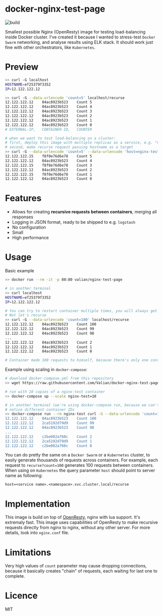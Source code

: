 # docker-nginx-test-page
![build](https://img.shields.io/docker/build/valian/nginx-test-page.svg)

Smallest possible Nginx (OpenResty) image for testing load-balancing inside Docker cluster. I've created it because I wanted to stress-test `Docker Swarm` networking, and analyse results using ELK stack. It should work just fine with other orchestrators, like `Kubernetes`.

# Preview

```bash
>> curl -G localhost
HOSTNAME=ef25379f3352
IP=12.122.122.12

>> curl -G --data-urlencode 'count=5' localhost/recurse
12.122.122.12    04ac8923b523    Count 5
12.122.122.12    04ac8923b523    Count 4
12.122.122.12    04ac8923b523    Count 3
12.122.122.12    04ac8923b523    Count 2
12.122.122.12    04ac8923b523    Count 1
12.122.122.12    04ac8923b523    Count 0
# EXTERNAL-IP,   CONTAINER-ID,   COUNTER

# when we want to test load-balancing on a cluster:
# first, deploy this image with multiple replicas as a service, e.g. "nginx-test"
# second, make recurse request passing hostname as a target
>> curl -G --data-urlencode 'count=5' --data-urlencode 'host=nginx-test/recurse' 'cluster-ip/recurse'
12.122.122.15    f8f0e76d6e78    Count 5
12.122.122.12    04ac8923b523    Count 4
12.122.122.15    f8f0e76d6e78    Count 3
12.122.122.12    04ac8923b523    Count 2
12.122.122.15    f8f0e76d6e78    Count 1
12.122.122.12    04ac8923b523    Count 0

```

# Features
* Allows for creating **recursive requests between containers**, merging all responses
* Logging in JSON format, ready to be shipped to e.g. `logstash`
* No configuration
* Small
* High performance

# Usage

Basic example
```bash
>> docker run --rm -it -p 80:80 valian/nginx-test-page

# in another terminal
>> curl localhost
HOSTNAME=ef25379f3352
IP=12.122.122.12

# You can try to restart container multiple times, you will always get proper containerID and public IP address.
# Not let's recurse
>> curl -G --data-urlencode 'count=100' localhost/recurse
12.122.122.12    04ac8923b523    Count 100
12.122.122.12    04ac8923b523    Count 99
12.122.122.12    04ac8923b523    Count 98
...
12.122.122.12    04ac8923b523    Count 2
12.122.122.12    04ac8923b523    Count 1
12.122.122.12    04ac8923b523    Count 0

# Container made 100 requests to himself, because there's only one container running and there's no load balancing. 
```

Example using scaling in `docker-compose`:
```bash
# download docker-compose.yml from this repository
>> wget https://raw.githubusercontent.com/Valian/docker-nginx-test-page/master/docker-compose.yml

# run with 10 copies of a nginx-test container
>> docker-compose up --scale nginx-test=10

# in another terminal (we're using docker-compose run, because we can't scale services with open ports)
# notice different container IDs
>> docker-compose run --rm nginx-test curl -G --data-urlencode 'count=100' --data-urlencode 'host=ngnix-test/recurse' nginx-test:80/recurse'
12.122.122.12    04ac8923b523    Count 100
12.122.122.12    2ca5192d79d9    Count 99
12.122.122.12    04ac8923b523    Count 98
...
12.122.122.12    c2be082a760c    Count 2
12.122.122.12    2ca5192d79d9    Count 1
12.122.122.12    c2be082a760c    Count 0
```

You can do pretty the same on a `Docker Swarm` or a `Kubernetes` cluster, to easily generate thousands of requests across containers. For example, each request to `recurse?count=100` generates 100 requests between containers. When using on `Kubernetes` the query parameter `host` should point to server name as following:

```
host=<service name>.<namespace>.svc.cluster.local/recurse
```

# Implementation

This image is build on top of [OpenResty](https://openresty.org/en/), nginx with lua support. It's extremaly fast. This image uses capabilities of OpenResty to make recursive requests directly from nginx to nginx, without any other server. For more details, look into `nginx.conf` file. 

# Limitations

Very high values of `count` parameter may cause dropping connections, because it basically creates "chain" of requests, each waiting for last one to complete. 

# Licence
MIT
